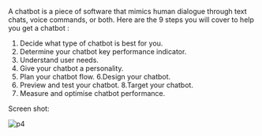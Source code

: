 A chatbot is a piece of software that mimics human dialogue through text chats, voice commands, or both. Here are the 9 steps you will cover to help you get a chatbot :
 1. Decide what type of chatbot is best for you. 
2. Determine your chatbot key performance indicator. 
3. Understand user needs.
4. Give your chatbot a personality. 
5. Plan your chatbot flow. 
6.Design your chatbot.
7. Preview and test your chatbot. 
8.Target your chatbot.
9. Measure and optimise chatbot performance.

Screen shot:


![p4](https://github.com/Akhileswar-K/CHATBOT/assets/141510337/016df6ef-d90d-49c7-8f66-f6b6630c2640)
